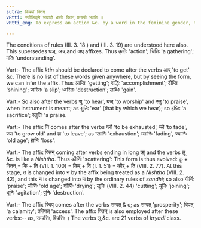 ```yaml
---
sutra: स्त्रियां क्तिन्
vRtti: स्त्रीलिङ्गे भावादौ धातोः क्तिन् प्रत्ययो भवति ॥
vRtti_eng: To express an action &c. by a word in the feminine gender, the affix \"_ktin_\" is added to the root.

---
```

The conditions of rules (III. 3. 18.) and (III. 3. 19) are understood here also. This supersedes घञ्, अच् and अप् affixes. Thus कृतिः 'action'; चितिः 'a gathering'; मतिः 'understanding'.

Vart:- The affix _ktin_ should be declared to come after the verbs आप् 'to get' &c. There is no list of these words given anywhere, but by seeing the form, we can infer the affix. Thus आप्तिः 'getting'; राद्धिः 'accomplishment'; दीप्तिः 'shining'; स्रस्तिः 'a slip'; ध्वस्तिः 'destruction'; लब्धिः 'gain'.

Vart:- So also after the verbs श्रु 'to hear', यज् 'to worship' and स्तु 'to praise', when instrument is meant; as श्रुतिः 'ear' (that by which we hear); so इष्टिः 'a sacrifice'; स्तुतिः 'a praise.

Vart:- The affix नि comes after the verbs ग्लौ 'to be exhausted', म्लै 'to fade', ज्या 'to grow old' and हा 'to leave'; as ग्लानिः 'exhaustion'; म्लानिः 'fading', ज्यानिः 'old age'; हानिः 'loss'.

Vart:- The affix क्तिन् coming after verbs ending in long ॠ and the verbs लू &c. is like a _Nishtha_. Thus कीर्णिः 'scattering': This form is thus evolved: कॄ + क्तिन् = कि + ति (VII. 1. 100) = किर् + ति (I. 1. 51) = कीर् + ति (VIII. 2. 77). At this stage, त is changed into न by the affix being treated as a _Nishtha_ (VIII. 2. 42), and this न is changed into ण by the ordinary rules of _sandhi_; so also गीर्णिः 'praise'; जीर्णिः 'old age'; शीर्णिः 'drying'; लूनिः (VIII. 2. 44) 'cutting'; यूनिः 'joining'; धूनिः 'agitation'; पूनिः 'destruction'.

Vart:- The affix क्विप् comes after the verbs सम्पत् & c; as सम्पत् 'prosperity'; विपत् 'a calamity'; प्रतिपत् 'access'. The affix क्तिन् is also employed after these verbs:-- as, सम्पत्तिः, विपत्तिः । The verbs लू &c. are 21 verbs of _kryadi_ class.